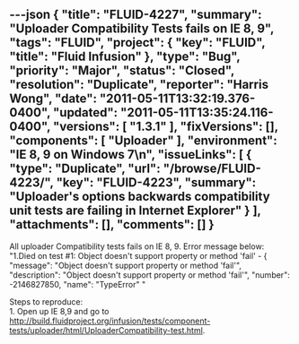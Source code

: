 ---json
{
  "title": "FLUID-4227",
  "summary": "Uploader Compatibility Tests fails on IE 8, 9",
  "tags": "FLUID",
  "project": {
    "key": "FLUID",
    "title": "Fluid Infusion"
  },
  "type": "Bug",
  "priority": "Major",
  "status": "Closed",
  "resolution": "Duplicate",
  "reporter": "Harris Wong",
  "date": "2011-05-11T13:32:19.376-0400",
  "updated": "2011-05-11T13:35:24.116-0400",
  "versions": [
    "1.3.1"
  ],
  "fixVersions": [],
  "components": [
    "Uploader"
  ],
  "environment": "IE 8, 9 on Windows 7\n",
  "issueLinks": [
    {
      "type": "Duplicate",
      "url": "/browse/FLUID-4223/",
      "key": "FLUID-4223",
      "summary": "Uploader's options backwards compatibility unit tests are failing in Internet Explorer"
    }
  ],
  "attachments": [],
  "comments": []
}
---
All uploader Compatibility tests fails on IE 8, 9.  Error message below:\
"1.Died on test #1: Object doesn't support property or method 'fail' - { "message": "Object doesn't support property or method 'fail'", "description": "Object doesn't support property or method 'fail'", "number": -2146827850, "name": "TypeError" "

Steps to reproduce:\
1\. Open up IE 8,9 and go to <http://build.fluidproject.org/infusion/tests/component-tests/uploader/html/UploaderCompatibility-test.html>.

        